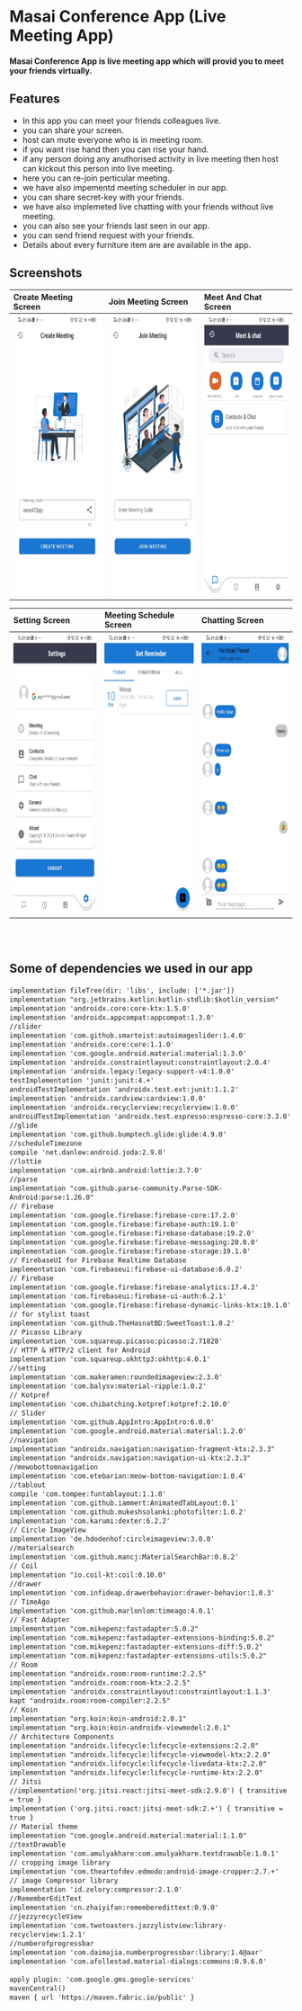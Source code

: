# Masai Conference App (Live Meeting App)

#### Masai Conference App is live meeting app which will provid you to meet your friends virtually. 

## Features
* In this app you can meet your friends colleagues live.
* you can share your screen.
* host can mute everyone who is in meeting room.
* if you want rise hand then you can rise your hand.
* if any person doing any anuthorised activity in live meeting then host can kickout this person into live meeting.
* here you can re-join perticular meeting.
* we have also impementd meeting scheduler in our app.
* you can share secret-key with your friends.
* we have also implemeted live chatting with your friends without live meeting.
* you can also see your friends last seen in our app.
* you can send friend request with your friends.
* Details about every furniture item are are available in the app.

## Screenshots

|**Create Meeting Screen**|**Join Meeting Screen**|**Meet And Chat Screen**|
|:---|:--|:--|
|<img src=https://github.com/lucifernipun22/ZoomProject/blob/main/MasaiConference/app/src/main/res/screenshot/createMeeting.jpeg height="500px" width="350px"/>|<img src=https://github.com/lucifernipun22/ZoomProject/blob/main/MasaiConference/app/src/main/res/screenshot/joinMeeting.jpeg height="500px" width="350px"/>|<img src=https://github.com/lucifernipun22/ZoomProject/blob/main/MasaiConference/app/src/main/res/screenshot/Meet%26Chat.jpeg height="500px" width="350px"/>

|**Setting Screen**|**Meeting Schedule Screen**|**Chatting Screen**|
|:--|:--|:--|
|<img src=https://github.com/lucifernipun22/ZoomProject/blob/main/MasaiConference/app/src/main/res/screenshot/setting.jpeg height="500px" width="350px"/>|<img src=https://github.com/lucifernipun22/ZoomProject/blob/main/MasaiConference/app/src/main/res/screenshot/meetingschedule.jpeg height="500px" width="350px"/>|<img src=https://github.com/lucifernipun22/ZoomProject/blob/main/MasaiConference/app/src/main/res/screenshot/chatting.jpeg height="500px" width="350px"/>
<br/><br/>
## Some of dependencies we used in our app 

    implementation fileTree(dir: 'libs', include: ['*.jar'])
    implementation "org.jetbrains.kotlin:kotlin-stdlib:$kotlin_version"
    implementation 'androidx.core:core-ktx:1.5.0'
    implementation 'androidx.appcompat:appcompat:1.3.0'
    //slider
    implementation 'com.github.smarteist:autoimageslider:1.4.0'
    implementation 'androidx.core:core:1.1.0'
    implementation 'com.google.android.material:material:1.3.0'
    implementation 'androidx.constraintlayout:constraintlayout:2.0.4'
    implementation 'androidx.legacy:legacy-support-v4:1.0.0'
    testImplementation 'junit:junit:4.+'
    androidTestImplementation 'androidx.test.ext:junit:1.1.2'
    implementation 'androidx.cardview:cardview:1.0.0'
    implementation 'androidx.recyclerview:recyclerview:1.0.0'
    androidTestImplementation 'androidx.test.espresso:espresso-core:3.3.0'
    //glide
    implementation 'com.github.bumptech.glide:glide:4.9.0'
    //scheduleTimezone
    compile 'net.danlew:android.joda:2.9.0'
    //lottie
    implementation 'com.airbnb.android:lottie:3.7.0'
    //parse
    implementation "com.github.parse-community.Parse-SDK-Android:parse:1.26.0"
    // Firebase
    implementation 'com.google.firebase:firebase-core:17.2.0'
    implementation 'com.google.firebase:firebase-auth:19.1.0'
    implementation 'com.google.firebase:firebase-database:19.2.0'
    implementation 'com.google.firebase:firebase-messaging:20.0.0'
    implementation 'com.google.firebase:firebase-storage:19.1.0'
    // FirebaseUI for Firebase Realtime Database
    implementation 'com.firebaseui:firebase-ui-database:6.0.2'
    // Firebase
    implementation 'com.google.firebase:firebase-analytics:17.4.3'
    implementation 'com.firebaseui:firebase-ui-auth:6.2.1'
    implementation 'com.google.firebase:firebase-dynamic-links-ktx:19.1.0'
    // for stylist toast
    implementation 'com.github.TheHasnatBD:SweetToast:1.0.2'
    // Picasso Library
    implementation 'com.squareup.picasso:picasso:2.71828'
    // HTTP & HTTP/2 client for Android
    implementation 'com.squareup.okhttp3:okhttp:4.0.1'
    //setting
    implementation 'com.makeramen:roundedimageview:2.3.0'
    implementation 'com.balysv:material-ripple:1.0.2'
    // Kotpref
    implementation 'com.chibatching.kotpref:kotpref:2.10.0'
    // Slider
    implementation 'com.github.AppIntro:AppIntro:6.0.0'
    implementation 'com.google.android.material:material:1.2.0'
    //navigation
    implementation "androidx.navigation:navigation-fragment-ktx:2.3.3"
    implementation "androidx.navigation:navigation-ui-ktx:2.3.3"
    //mewobottomnavigation
    implementation 'com.etebarian:meow-bottom-navigation:1.0.4'
    //tablout
    compile 'com.tompee:funtablayout:1.1.0'
    implementation 'com.github.iammert:AnimatedTabLayout:0.1'
    implementation 'com.github.mukeshsolanki:photofilter:1.0.2'
    implementation 'com.karumi:dexter:6.2.2'
    // Circle ImageView
    implementation 'de.hdodenhof:circleimageview:3.0.0'
    //materialsearch
    implementation 'com.github.mancj:MaterialSearchBar:0.8.2'
    // Coil
    implementation "io.coil-kt:coil:0.10.0"
    //drawer
    implementation 'com.infideap.drawerbehavior:drawer-behavior:1.0.3'
    // TimeAgo
    implementation 'com.github.marlonlom:timeago:4.0.1'
    // Fast Adapter
    implementation "com.mikepenz:fastadapter:5.0.2"
    implementation "com.mikepenz:fastadapter-extensions-binding:5.0.2"
    implementation "com.mikepenz:fastadapter-extensions-diff:5.0.2"
    implementation "com.mikepenz:fastadapter-extensions-utils:5.0.2"
    // Room
    implementation "androidx.room:room-runtime:2.2.5"
    implementation "androidx.room:room-ktx:2.2.5"
    implementation 'androidx.constraintlayout:constraintlayout:1.1.3'
    kapt "androidx.room:room-compiler:2.2.5"
    // Koin
    implementation "org.koin:koin-android:2.0.1"
    implementation "org.koin:koin-androidx-viewmodel:2.0.1"
    // Architecture Components
    implementation "androidx.lifecycle:lifecycle-extensions:2.2.0"
    implementation "androidx.lifecycle:lifecycle-viewmodel-ktx:2.2.0"
    implementation "androidx.lifecycle:lifecycle-livedata-ktx:2.2.0"
    implementation "androidx.lifecycle:lifecycle-runtime-ktx:2.2.0"
    // Jitsi
    //implementation('org.jitsi.react:jitsi-meet-sdk:2.9.0') { transitive = true }
    implementation ('org.jitsi.react:jitsi-meet-sdk:2.+') { transitive = true }
    // Material theme
    implementation "com.google.android.material:material:1.1.0"
    //textDrawable
    implementation 'com.amulyakhare:com.amulyakhare.textdrawable:1.0.1'
    // cropping image library
    implementation 'com.theartofdev.edmodo:android-image-cropper:2.7.+'
    // image Compressor library
    implementation 'id.zelory:compressor:2.1.0'
    //RememberEditText
    implementation 'cn.zhaiyifan:rememberedittext:0.9.0'
    //jezzyrecycleView
    implementation 'com.twotoasters.jazzylistview:library-recyclerview:1.2.1'
    //numberofprogressbar
    implementation 'com.daimajia.numberprogressbar:library:1.4@aar'
    implementation 'com.afollestad.material-dialogs:commons:0.9.6.0'
    
    apply plugin: 'com.google.gms.google-services'
    mavenCentral()
    maven { url 'https://maven.fabric.io/public' }



<!--#Dependency 

## Technologies
* Java
* Kotlin
* Alert Dialog
* Intent
* Recycle View
* Room Database
* WebView
* firebase
* jitsi

dependencies {

    androidTestImplementation 'androidx.test.espresso:espresso-core:3.3.0'
    implementation 'com.github.bumptech.glide:glide:4.11.0'
    annotationProcessor 'com.github.bumptech.glide:compiler:4.11.0'
    implementation 'com.github.swapnil1104:OtpEditText:1.0.2-rc'
    implementation 'com.github.aabhasr1:OtpView:v1.1.2'
    implementation 'com.google.android.material:material:1.0.0'
    implementation 'com.github.ybq:Android-SpinKit:1.4.0'

}

#Screenshots

![mydigital(2)](https://miro.medium.com/max/418/1*FB-u1A79smTlReyEobUMHQ.jpeg);
![test1](https://miro.medium.com/max/418/1*SPmvr7NmA__BB2YdLOJgzg.jpeg);
![test1](https://miro.medium.com/max/418/1*rJT7_0K5eGB_t0AewZJA2g.jpeg)
![test1](https://miro.medium.com/max/418/1*EEMNorsZMNg8CX04Twxfug.jpeg);


#Uses To Build Project

Animation in Splash Screen.

Password Toggle.

WebView to Login With Facebook or Google.

Glide.

SavedInstance.

Alert Dialog.

Recycle View.

Fragments.

<!--# Music Player App

###### Music Player application contains a list of songs.

## Technologies
* Java
* Services
* Content Provider

## Features

* The Music Player app displays a list of songs. With the help of Content Provider, all the songs from mobile device are provided to this music player app.
* The app allows you to Play, Pause and Stop songs with the help of Services.
* This app also provides the feature to shuffle and repeat songs.
* As per the requirement, the songs from the app can be deleted.

## Screenshots and description

After opening the application, you will find the welcome screen that stays in for 2 seconds. Afer that you can see the main home screen of the application. It displays the songs
from mobile device using content provider. 

It consists of 4 fragments namely, "Home", "Songs", "Albums" and "Artists". It also contains a search view and menu button at the top right corner of the screen.

|**Welcome screen**|**Main Home screen**|
|:---|:--|
|<img src=images/music_splash.jpeg height="500px" width="450px"/>|<img src=images/music_home.jpeg height="500px"/>|

<br/><br/>

The Home, Songs, Albums and Artists fragments contains its respective contents which is that the Home fragments displays all the songs present in the device. The Albums displays the list of all songs as per the albums name and the Artists fragment displays the songs based on the list of artists' name.

|**Albums screen**|**Artists screen**|
|:---|:--|
|<img src=images/music_album.jpeg height="500px"/>|<img src=images/music_artists.jpeg height="500px"/>|

<br/> <br/>

The Songs fragment displays the list of all the songs with the song name. On click of the song, its respective Music Play screen appears and the service starts so song starts playing. 

Using Services, user can play, pause & stop the song on click of play button. It provides the feature to shuffle the songs in the device and play it and if the user wants a song to play on repeat mode, user can click on repeat song option. It also consists of seek bar and it displays the duration of the current playing song. 

|**SongsList screen**|**Music Play screen**|
|:---|:--|
|<img src=images/music_song_list.jpeg height="500px"/>|<img src=images/music_song_play.jpeg height="500px"/>|

<br/> <br/>

The user can search the songs as per their choice with the help of seach view option. The list of songs are filtered according to the search input. 
The songs can be sorted based on the songs alphabets, date and size. It also provides the options to delete the song from the device. If the user wants to do it, they can click on the menu option at the end of the song and delete it.

|**Search view**|**Sort songs**|**Delete songs**|
|:---|:--|:--|
|<img src=images/music_search.jpeg height="500px"/>|<img src=images/music_sort.jpeg height="500px"/>|<img src=images/music_delete.jpeg height="500px"/>-->
